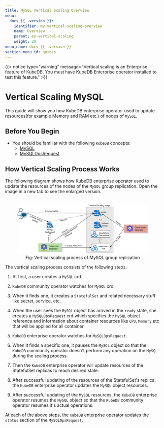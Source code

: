 ```yaml
---
title: MySQL Vertical Scaling Overview
menu:
  docs_{{ .version }}:
    identifier: my-vertical-scaling-overview
    name: Overview
    parent: my-vertical-scaling
    weight: 20
menu_name: docs_{{ .version }}
section_menu_id: guides
---
```


{{< notice type="warning" message="Vertical scaling is an Enterprise feature of KubeDB. You must have KubeDB Enterprise operator installed to test this feature." >}}

# Vertical Scaling MySQL

This guide will show you how KubeDB enterprise operator used to update resources(for example Memory and RAM etc.) of nodes of `MySQL`.

## Before You Begin

- You should be familiar with the following `KubeDB` concepts:
  - [MySQL](/docs/concepts/databases/mysql.md)
  - [MySQLOpsRequest](/docs/concepts/day-2-operations/mysqlopsrequest.md)

## How Vertical Scaling Process Works

The following diagram shows how KubeDB enterprise operator used to update the resources of the nodes of the `MySQL` group replication. Open the image in a new tab to see the enlarged version.

<figure align="center">
  <img alt="Stash Backup Flow" src="/docs/images/day-2-operation/mysql/my-vertical_scaling.png">
<figcaption align="center">Fig: Vertical scaling process of MySQL group replication</figcaption>
</figure>

The vertical scaling process consists of the following steps:

1. At first, a user creates a `MySQL` crd.

2. `KubeDB` community operator watches for `MySQL` crd.

3. When it finds one, it creates a `StatefulSet` and related necessary stuff like secret, service, etc.

4. When the user sees the `MySQL` object has arrived in the `ready` state, she creates a `MySQLOpsRequest` crd which specifies the `MySQL` object reference and information about container resources like `CPU`, `Memory` etc that will be applied for all container.

5. `KubeDB` enterprise operator watches for `MySQLOpsRequest`.

6. When it finds a specific one, it pauses the `MySQL` object so that the `KubeDB` community operator doesn't perform any operation on the `MySQL` during the scaling process.  

7. Then the `KubeDB` enterprise operator will update resources of the StatefulSet replicas to reach desired state.

8. After successful updating of the resources of the StatefulSet's replica, the `KubeDB` enterprise operator updates the `MySQL` object resources.

9. After successful updating of the `MySQL` resources, the `KubeDB` enterprise operator resumes the `MySQL` object so that the `KubeDB` community operator resumes it's actual operations.

At each of the above steps, the `KubeDB` enterprise operator updates the `status` section of the `MySQLOpsRequest`.